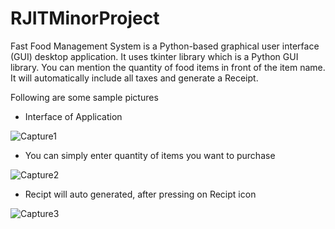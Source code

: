 # RJITMinorProject

Fast Food Management System is a Python-based graphical user interface (GUI) desktop application. It uses tkinter library which is a Python GUI library. 
You can mention the quantity of food items in front of the item name. It will automatically include all taxes and generate a Receipt.

Following are some sample pictures




* Interface of Application 

![Capture1](https://user-images.githubusercontent.com/78878627/115073883-93a39400-9f16-11eb-8f96-16fe5cc2f9aa.PNG)





* You can simply enter quantity of items you want to purchase

![Capture2](https://user-images.githubusercontent.com/78878627/115074077-d36a7b80-9f16-11eb-9b80-52539e32038a.PNG)





* Recipt will auto generated, after pressing on Recipt icon

![Capture3](https://user-images.githubusercontent.com/78878627/115074224-0c0a5500-9f17-11eb-9cb0-924931fb52fb.PNG)

